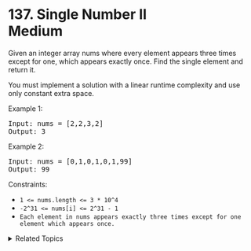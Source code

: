 # 137. Single Number II<br> Medium

Given an integer array nums where every element appears three times except for one, which appears exactly once. Find the single element and return it.

You must implement a solution with a linear runtime complexity and use only constant extra space.

Example 1:

<pre>
Input: nums = [2,2,3,2]
Output: 3
</pre>

Example 2:

<pre>
Input: nums = [0,1,0,1,0,1,99]
Output: 99
</pre>

Constraints:

- `1 <= nums.length <= 3 * 10^4`
- `-2^31 <= nums[i] <= 2^31 - 1`
- `Each element in nums appears exactly three times except for one element which appears once.`

<details>

<summary> Related Topics </summary>

-   `Bit Manipulation`

</details>